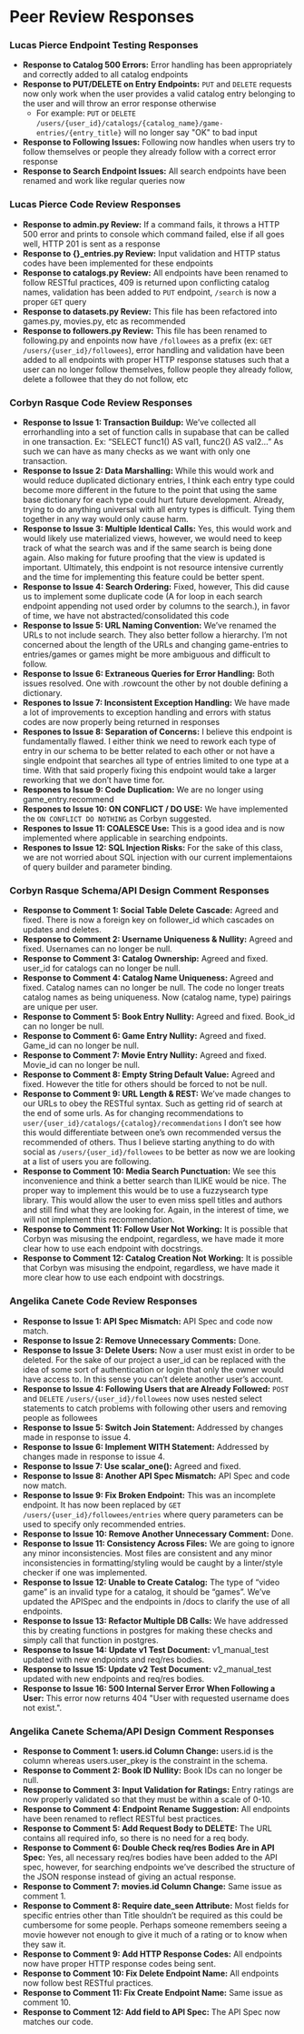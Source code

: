 # Peer Review Responses
### Lucas Pierce Endpoint Testing Responses
- **Response to Catalog 500 Errors:**  Error handling has been appropriately and correctly added to all catalog endpoints
- **Response to PUT/DELETE on Entry Endpoints:**  `PUT` and `DELETE` requests now only work when the user provides a valid catalog entry belonging to the user and will throw an error response otherwise
    - For example: `PUT` or `DELETE` `/users/{user_id}/catalogs/{catalog_name}/game-entries/{entry_title}` will no longer say "OK" to bad input
- **Response to Following Issues:** Following now handles when users try to follow themselves or people they already follow with a correct error response
- **Response to Search Endpoint Issues:** All search endpoints have been renamed and work like regular queries now

### Lucas Pierce Code Review Responses
- **Response to admin.py Review:** If a command fails, it throws a HTTP 500 error and prints to console which command failed, else if all goes well, HTTP 201 is sent as a response
- **Response to {}_entries.py Review:** Input validation and HTTP status codes have been implemented for these endpoints
- **Response to catalogs.py Review:** All endpoints have been renamed to follow RESTful practices, 409 is returned upon conflicting catalog names, validation has been added to `PUT` endpoint, `/search` is now a proper `GET` query
-  **Response to datasets.py Review:** This file has been refactored into games.py, movies.py, etc as recommended
- **Response to followers.py Review:** This file has been renamed to following.py and enpoints now have `/followees` as a prefix (ex: `GET /users/{user_id}/followees`), error handling and validation have been added to all endpoints with proper HTTP response statuses such that a user can no longer follow themselves, follow people they already follow, delete a followee that they do not follow, etc

### Corbyn Rasque Code Review Responses
- **Response to Issue 1: Transaction Buildup:** We’ve collected all errorhandling into a set of function calls in supabase that can be called in one transaction. Ex: “SELECT func1() AS val1, func2() AS val2…” As such we can have as many checks as we want with only one transaction.
- **Response to Issue 2: Data Marshalling:** While this would work and would reduce duplicated dictionary entries, I think each entry type could become more different in the future to the point that using the same base dictionary for each type could hurt future development. Already, trying to do anything universal with all entry types is difficult. Tying them together in any way would only cause harm.
- **Response to Issue 3: Multiple Identical Calls:** Yes, this would work and would likely use materialized views, however, we would need to keep track of what the search was and if the same search is being done again. Also making for future proofing that the view is updated is important. Ultimately, this endpoint is not resource intensive currently and the time for implementing this feature could be better spent.
- **Response to Issue 4: Search Ordering:** Fixed, however, This did cause us to implement some duplicate code (A for loop in each search endpoint appending not used order by columns to the search.), in favor of time, we have not abstracted/consolidated this code
- **Response to Issue 5: URL Naming Convention:** We’ve renamed the URLs to not include search. They also better follow a hierarchy. I’m not concerned about the length of the URLs and changing game-entries to entries/games or games might be more ambiguous and difficult to follow.
- **Response to Issue 6: Extraneous Queries for Error Handling:** Both issues resolved. One with .rowcount the other by not double defining a dictionary.
- **Respones to Issue 7: Inconsistent Exception Handling:** We have made a lot of improvements to exception handling and errors with status codes are now properly being returned in responses
- **Respones to Issue 8: Separation of Concerns:** I believe this endpoint is fundamentally flawed. I either think we need to rework each type of entry in our schema to be better related to each other or not have a single endpoint that searches all type of entries limited to one type at a time. With that said properly fixing this endpoint would take a larger reworking that we don’t have time for.
- **Respones to Issue 9: Code Duplication:** We are no longer using game_entry.recommend
- **Respones to Issue 10: ON CONFLICT / DO USE:** We have implemented the `ON CONFLICT DO NOTHING` as Corbyn suggested.
- **Respones to Issue 11: COALESCE Use:** This is a good idea and is now implemented where applicable in searching endpoints.
- **Respones to Issue 12: SQL Injection Risks:** For the sake of this class, we are not worried about SQL injection with our current implementaions of query builder and parameter binding.

### Corbyn Rasque Schema/API Design Comment Responses
- **Response to Comment 1: Social Table Delete Cascade:** Agreed and fixed. There is now a foreign key on follower_id which cascades on updates and deletes.
- **Response to Comment 2: Username Uniqueness & Nullity:** Agreed and fixed. Usernames can no longer be null.
- **Response to Comment 3: Catalog Ownership:** Agreed and fixed. user_id for catalogs can no longer be null.
- **Response to Comment 4: Catalog Name Uniqueness:** Agreed and fixed. Catalog names can no longer be null. The code no longer treats catalog names as being uniqueness. Now (catalog name, type) pairings are unique per user.
- **Response to Comment 5: Book Entry Nullity:** Agreed and fixed. Book_id can no longer be null.
- **Response to Comment 6: Game Entry Nullity:** Agreed and fixed. Game_id can no longer be null.
- **Response to Comment 7: Movie Entry Nullity:** Agreed and fixed. Movie_id can no longer be null.
- **Response to Comment 8: Empty String Default Value:** Agreed and fixed. However the title for others should be forced to not be null.
- **Response to Comment 9: URL Length & REST:** We’ve made changes to our URLs to obey the RESTful syntax. Such as getting rid of search at the end of some urls. As for changing recommendations to `user/{user_id}/catalogs/{catalog}/recommendations` I don’t see how this would differentiate between one’s own recommended versus the recommended of others. Thus I believe starting anything to do with social as `/users/{user_id}/followees` to be better as now we are looking at a list of users you are following.
- **Response to Comment 10: Media Search Punctuation:** We see this inconvenience and think a better search than ILIKE would be nice. The proper way to implement this would be to use a fuzzysearch type library. This would allow the user to even miss spell titles and authors and still find what they are looking for. Again, in the interest of time, we will not implement this recommendation.
- **Response to Comment 11: Follow User Not Working:** It is possible that Corbyn was misusing the endpoint, regardless, we have made it more clear how to use each endpoint with docstrings.
- **Response to Comment 12: Catalog Creation Not Working:** It is possible that Corbyn was misusing the endpoint, regardless, we have made it more clear how to use each endpoint with docstrings.

### Angelika Canete Code Review Responses
- **Response to Issue 1: API Spec Mismatch:** API Spec and code now match.
- **Response to Issue 2: Remove Unnecessary Comments:** Done.
- **Response to Issue 3: Delete Users:** Now a user must exist in order to be deleted. For the sake of our project a user_id can be replaced with the idea of some sort of authentication or login that only the owner would have access to. In this sense you can’t delete another user’s account.
- **Response to Issue 4: Following Users that are Already Followed:** `POST` and `DELETE` `/users/{user_id}/followees` now uses nested select statements to catch problems with following other users and removing people as followees
- **Response to Issue 5: Switch Join Statement:** Addressed by changes made in response to issue 4.
- **Response to Issue 6: Implement WITH Statement:** Addressed by changes made in response to issue 4. 
- **Response to Issue 7: Use scalar_one():** Agreed and fixed. 
- **Response to Issue 8: Another API Spec Mismatch:** API Spec and code now match. 
- **Response to Issue 9: Fix Broken Endpoint:** This was an incomplete endpoint. It has now been replaced by `GET /users/{user_id}/followees/entries` where query parameters can be used to specify only recommended entries.
- **Response to Issue 10: Remove Another Unnecessary Comment:** Done.
- **Response to Issue 11: Consistency Across Files:** We are going to ignore any minor inconsistencies. Most files are consistent and any minor inconsistencies in formatting/styling would be caught by a linter/style checker if one was implemented.
- **Response to Issue 12: Unable to Create Catalog:** The type of “video game” is an invalid type for a catalog, it should be “games”. We’ve updated the APISpec and the endpoints in /docs to clarify the use of all endpoints.
- **Response to Issue 13: Refactor Multiple DB Calls:** We have addressed this by creating functions in postgres for making these checks and simply call that function in postgres.
- **Response to Issue 14: Update v1 Test Document:** v1_manual_test updated with new endpoints and req/res bodies.
- **Response to Issue 15: Update v2 Test Document:** v2_manual_test updated with new endpoints and req/res bodies.
- **Response to Issue 16: 500 Internal Server Error When Following a User:** This error now returns 404 "User with requested username does not exist.".

### Angelika Canete Schema/API Design Comment Responses
- **Response to Comment 1: users.id Column Change:** users.id is the column whereas users.user_pkey is the constraint in the schema. 
- **Response to Comment 2: Book ID Nullity:** Book IDs can no longer be null.
- **Response to Comment 3: Input Validation for Ratings:** Entry ratings are now properly validated so that they must be within a scale of 0-10.
- **Response to Comment 4: Endpoint Rename Suggestion:** All endpoints have been renamed to reflect RESTful best practices.
- **Response to Comment 5: Add Request Body to DELETE:** The URL contains all required info, so there is no need for a req body.
- **Response to Comment 6: Double Check req/res Bodies Are in API Spec:** Yes, all necessary req/res bodies have been added to the API spec, however, for searching endpoints we’ve described the structure of the JSON response instead of giving an actual response.
- **Response to Comment 7: movies.id Column Change:** Same issue as comment 1.
- **Response to Comment 8: Require date_seen Attribute:** Most fields for specific entries other than Title shouldn’t be required as this could be cumbersome for some people. Perhaps someone remembers seeing a movie however not enough to give it much of a rating or to know when they saw it.
- **Response to Comment 9: Add HTTP Response Codes:** All endpoints now have proper HTTP response codes being sent.
- **Response to Comment 10: Fix Delete Endpoint Name:** All endpoints now follow best RESTful practices.
- **Response to Comment 11: Fix Create Endpoint Name:** Same issue as comment 10.
- **Response to Comment 12: Add field to API Spec:** The API Spec now matches our code.